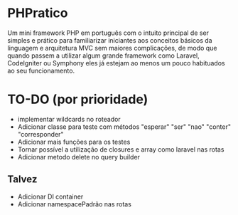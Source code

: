 # PHPratico
Um mini framework PHP em português com o intuito principal de ser simples e prático para familiarizar iniciantes aos conceitos básicos da linguagem e arquitetura MVC sem maiores complicações, de modo que quando passem a utilizar algum grande framework como Laravel, CodeIgniter ou Symphony eles já estejam ao menos um pouco habituados ao seu funcionamento.

# TO-DO (por prioridade)
   - implementar wildcards no roteador
   - Adicionar classe para teste com métodos "esperar" "ser" "nao" "conter" "corresponder"
   - Adicionar mais funções para os testes
   - Tornar possível a utilização de closures e array como laravel nas rotas
   - Adicionar metodo delete no query builder

   ## Talvez
   - Adicionar DI container
   - Adicionar namespacePadrão nas rotas

   